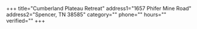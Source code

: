 +++
title="Cumberland Plateau Retreat"
address1="1657 Phifer Mine Road"
address2="Spencer, TN  38585"
category=""
phone=""
hours=""
verified=""
+++
